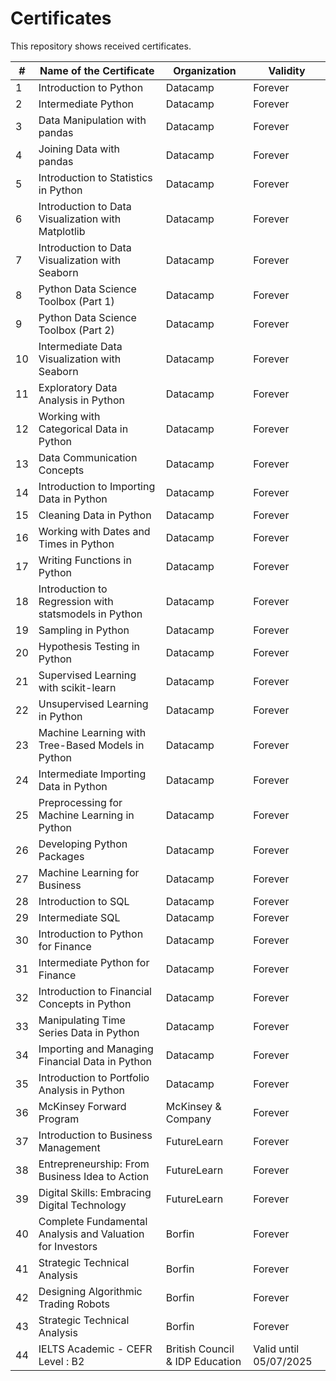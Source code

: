 # Certificates

This repository shows received certificates.

| # | Name of the Certificate | Organization | Validity | 
| --- | --- | --- | --- |
| 1 | Introduction to Python | Datacamp | Forever |
| 2 | Intermediate Python | Datacamp | Forever |
| 3 | Data Manipulation with pandas | Datacamp | Forever |
| 4 | Joining Data with pandas | Datacamp | Forever |
| 5 | Introduction to Statistics in Python | Datacamp | Forever |
| 6 | Introduction to Data Visualization with Matplotlib | Datacamp | Forever |
| 7 | Introduction to Data Visualization with Seaborn | Datacamp | Forever |
| 8 | Python Data Science Toolbox (Part 1) | Datacamp | Forever |
| 9 | Python Data Science Toolbox (Part 2) | Datacamp | Forever |
| 10 | Intermediate Data Visualization with Seaborn | Datacamp | Forever |
| 11 | Exploratory Data Analysis in Python | Datacamp | Forever |
| 12 | Working with Categorical Data in Python | Datacamp | Forever |
| 13 | Data Communication Concepts | Datacamp | Forever |
| 14 | Introduction to Importing Data in Python | Datacamp | Forever |
| 15 | Cleaning Data in Python | Datacamp | Forever |
| 16 | Working with Dates and Times in Python | Datacamp | Forever |
| 17 | Writing Functions in Python | Datacamp | Forever |
| 18 | Introduction to Regression with statsmodels in Python | Datacamp | Forever |
| 19 | Sampling in Python | Datacamp | Forever |
| 20 | Hypothesis Testing in Python | Datacamp | Forever |
| 21 | Supervised Learning with scikit-learn | Datacamp | Forever |
| 22 | Unsupervised Learning in Python | Datacamp | Forever |
| 23 | Machine Learning with Tree-Based Models in Python | Datacamp | Forever |
| 24 | Intermediate Importing Data in Python | Datacamp | Forever |
| 25 | Preprocessing for Machine Learning in Python | Datacamp | Forever |
| 26 | Developing Python Packages | Datacamp | Forever |
| 27 | Machine Learning for Business | Datacamp | Forever |
| 28 | Introduction to SQL | Datacamp | Forever |
| 29 | Intermediate SQL | Datacamp | Forever |
| 30 | Introduction to Python for Finance | Datacamp | Forever |
| 31 | Intermediate Python for Finance | Datacamp | Forever |
| 32 | Introduction to Financial Concepts in Python | Datacamp | Forever |
| 33 | Manipulating Time Series Data in Python | Datacamp | Forever |
| 34 | Importing and Managing Financial Data in Python | Datacamp | Forever |
| 35 | Introduction to Portfolio Analysis in Python | Datacamp | Forever |
| 36 | McKinsey Forward Program | McKinsey & Company | Forever |
| 37 | Introduction to Business Management | FutureLearn | Forever |
| 38 | Entrepreneurship: From Business Idea to Action | FutureLearn | Forever |
| 39 | Digital Skills: Embracing Digital Technology | FutureLearn | Forever |
| 40 | Complete Fundamental Analysis and Valuation for Investors | Borfin | Forever |
| 41 | Strategic Technical Analysis | Borfin | Forever |
| 42 | Designing Algorithmic Trading Robots | Borfin | Forever |
| 43 | Strategic Technical Analysis | Borfin | Forever |
| 44 | IELTS Academic - CEFR Level : B2 | British Council & IDP Education | Valid until 05/07/2025 |
